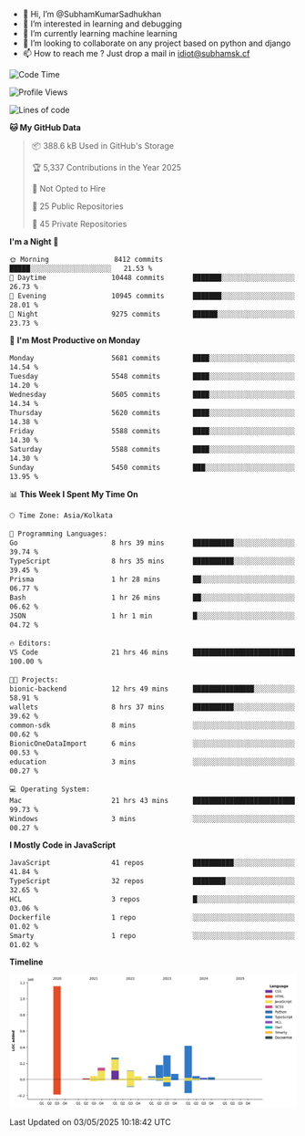 - 👋 Hi, I’m @SubhamKumarSadhukhan
- 👀 I’m interested in learning and debugging
- 🌱 I’m currently learning machine learning
- 💞️ I’m looking to collaborate on any project based on python and django
- 📫 How to reach me ?
      Just drop a mail in idiot@subhamsk.cf

<!---
SubhamKumarSadhukhan/SubhamKumarSadhukhan is a ✨ special ✨ repository because its `README.md` (this file) appears on your GitHub profile.
You can click the Preview link to take a look at your changes.
--->


<!--START_SECTION:waka-->
![Code Time](http://img.shields.io/badge/Code%20Time-2%2C864%20hrs%2051%20mins-blue)

![Profile Views](http://img.shields.io/badge/Profile%20Views-0-blue)

![Lines of code](https://img.shields.io/badge/From%20Hello%20World%20I%27ve%20Written-2.9%20million%20lines%20of%20code-blue)

**🐱 My GitHub Data** 

> 📦 388.6 kB Used in GitHub's Storage 
 > 
> 🏆 5,337 Contributions in the Year 2025
 > 
> 🚫 Not Opted to Hire
 > 
> 📜 25 Public Repositories 
 > 
> 🔑 45 Private Repositories 
 > 
**I'm a Night 🦉** 

```text
🌞 Morning                8412 commits        █████░░░░░░░░░░░░░░░░░░░░   21.53 % 
🌆 Daytime                10448 commits       ███████░░░░░░░░░░░░░░░░░░   26.73 % 
🌃 Evening                10945 commits       ███████░░░░░░░░░░░░░░░░░░   28.01 % 
🌙 Night                  9275 commits        ██████░░░░░░░░░░░░░░░░░░░   23.73 % 
```
📅 **I'm Most Productive on Monday** 

```text
Monday                   5681 commits        ████░░░░░░░░░░░░░░░░░░░░░   14.54 % 
Tuesday                  5548 commits        ████░░░░░░░░░░░░░░░░░░░░░   14.20 % 
Wednesday                5605 commits        ████░░░░░░░░░░░░░░░░░░░░░   14.34 % 
Thursday                 5620 commits        ████░░░░░░░░░░░░░░░░░░░░░   14.38 % 
Friday                   5588 commits        ████░░░░░░░░░░░░░░░░░░░░░   14.30 % 
Saturday                 5588 commits        ████░░░░░░░░░░░░░░░░░░░░░   14.30 % 
Sunday                   5450 commits        ███░░░░░░░░░░░░░░░░░░░░░░   13.95 % 
```


📊 **This Week I Spent My Time On** 

```text
🕑︎ Time Zone: Asia/Kolkata

💬 Programming Languages: 
Go                       8 hrs 39 mins       ██████████░░░░░░░░░░░░░░░   39.74 % 
TypeScript               8 hrs 35 mins       ██████████░░░░░░░░░░░░░░░   39.45 % 
Prisma                   1 hr 28 mins        ██░░░░░░░░░░░░░░░░░░░░░░░   06.77 % 
Bash                     1 hr 26 mins        ██░░░░░░░░░░░░░░░░░░░░░░░   06.62 % 
JSON                     1 hr 1 min          █░░░░░░░░░░░░░░░░░░░░░░░░   04.72 % 

🔥 Editors: 
VS Code                  21 hrs 46 mins      █████████████████████████   100.00 % 

🐱‍💻 Projects: 
bionic-backend           12 hrs 49 mins      ███████████████░░░░░░░░░░   58.91 % 
wallets                  8 hrs 37 mins       ██████████░░░░░░░░░░░░░░░   39.62 % 
common-sdk               8 mins              ░░░░░░░░░░░░░░░░░░░░░░░░░   00.62 % 
BionicOneDataImport      6 mins              ░░░░░░░░░░░░░░░░░░░░░░░░░   00.53 % 
education                3 mins              ░░░░░░░░░░░░░░░░░░░░░░░░░   00.27 % 

💻 Operating System: 
Mac                      21 hrs 43 mins      █████████████████████████   99.73 % 
Windows                  3 mins              ░░░░░░░░░░░░░░░░░░░░░░░░░   00.27 % 
```

**I Mostly Code in JavaScript** 

```text
JavaScript               41 repos            ██████████░░░░░░░░░░░░░░░   41.84 % 
TypeScript               32 repos            ████████░░░░░░░░░░░░░░░░░   32.65 % 
HCL                      3 repos             █░░░░░░░░░░░░░░░░░░░░░░░░   03.06 % 
Dockerfile               1 repo              ░░░░░░░░░░░░░░░░░░░░░░░░░   01.02 % 
Smarty                   1 repo              ░░░░░░░░░░░░░░░░░░░░░░░░░   01.02 % 
```



**Timeline**

![Lines of Code chart](https://raw.githubusercontent.com/SubhamKumarSadhukhan/SubhamKumarSadhukhan/main/assets/bar_graph.png)


 Last Updated on 03/05/2025 10:18:42 UTC
<!--END_SECTION:waka-->
